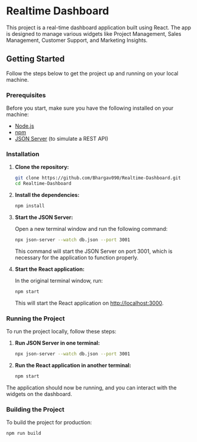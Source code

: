 # Realtime Dashboard

This project is a real-time dashboard application built using React. The app is designed to manage various widgets like Project Management, Sales Management, Customer Support, and Marketing Insights.

## Getting Started

Follow the steps below to get the project up and running on your local machine.

### Prerequisites

Before you start, make sure you have the following installed on your machine:

- [Node.js](https://nodejs.org/en/download/)
- [npm](https://www.npmjs.com/get-npm) 
- [JSON Server](https://www.npmjs.com/package/json-server) (to simulate a REST API)

### Installation

1. **Clone the repository:**

    ```bash
    git clone https://github.com/Bhargav090/Realtime-Dashboard.git
    cd Realtime-Dashboard
    ```

2. **Install the dependencies:**

    ```bash
    npm install
    ```

3. **Start the JSON Server:**

    Open a new terminal window and run the following command:

    ```bash
    npx json-server --watch db.json --port 3001
    ```

    This command will start the JSON Server on port 3001, which is necessary for the application to function properly.

4. **Start the React application:**

    In the original terminal window, run:

    ```bash
    npm start
    ```

    This will start the React application on [http://localhost:3000](http://localhost:3000).

### Running the Project

To run the project locally, follow these steps:

1. **Run JSON Server in one terminal:**

    ```bash
    npx json-server --watch db.json --port 3001
    ```

2. **Run the React application in another terminal:**

    ```bash
    npm start
    ```

The application should now be running, and you can interact with the widgets on the dashboard.

### Building the Project

To build the project for production:

```bash
npm run build
